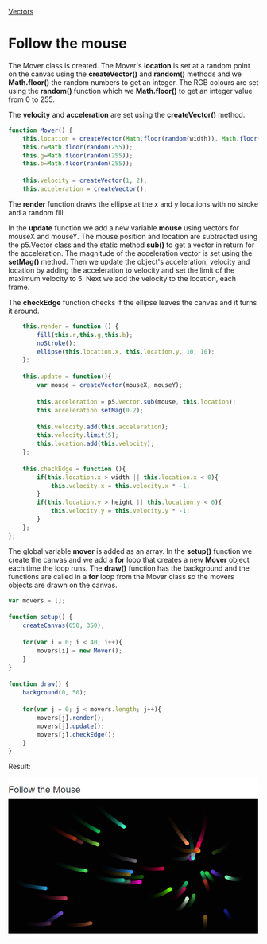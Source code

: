 [Vectors](../)

# Follow the mouse

The Mover class is created. The Mover's **location** is set at a random point on the canvas using the **createVector()** and **random()** methods and we **Math.floor()** the random numbers to get an integer. The RGB colours are set using the **random()** function which we **Math.floor()** to get an integer value from 0 to 255.

The **velocity** and **acceleration** are set using the **createVector()** method.

```js
function Mover() {
    this.location = createVector(Math.floor(random(width)), Math.floor(random(height)));
    this.r=Math.floor(random(255));
    this.g=Math.floor(random(255));
    this.b=Math.floor(random(255));

    this.velocity = createVector(1, 2);
    this.acceleration = createVector();
```
The **render** function draws the ellipse at the x and y locations with no stroke and a random fill.

In the **update** function we add a new variable **mouse** using vectors for mouseX and mouseY. The mouse position and location are subtracted using the p5.Vector class and the static method **sub()** to get a vector in return for the acceleration. The magnitude of the acceleration vector is set using the **setMag()** method. Then we update the object's acceleration, velocity and location by adding the acceleration to velocity and set the limit of the maximum velocity to 5. Next we add the velocity to the location, each frame.

The **checkEdge** function checks if the ellipse leaves the canvas and it turns it around.

```js
    this.render = function () {
        fill(this.r,this.g,this.b);
        noStroke();
        ellipse(this.location.x, this.location.y, 10, 10);
    };

    this.update = function(){
        var mouse = createVector(mouseX, mouseY);

        this.acceleration = p5.Vector.sub(mouse, this.location);
        this.acceleration.setMag(0.2);

        this.velocity.add(this.acceleration);
        this.velocity.limit(5);
        this.location.add(this.velocity);
    };

    this.checkEdge = function (){
        if(this.location.x > width || this.location.x < 0){
            this.velocity.x = this.velocity.x * -1;
        }
        if(this.location.y > height || this.location.y < 0){
            this.velocity.y = this.velocity.y * -1;
        }
    };
};
```

The global variable **mover** is added as an array. In the **setup()** function we create the canvas and we add a **for** loop that creates a new **Mover** object each time the loop runs. The **draw()** function has the background and the functions are called in a **for** loop from the Mover class so the movers objects are drawn on the canvas.

```js
var movers = [];

function setup() {
    createCanvas(650, 350);

    for(var i = 0; i < 40; i++){
		movers[i] = new Mover();
	}
}

function draw() {
	background(0, 50);

 	for(var j = 0; j < movers.length; j++){
        movers[j].render();
 		movers[j].update();
 		movers[j].checkEdge();
	}
}
```

Result:

![Vector Motion - Acceleration](img/Sketch.PNG?raw=true " Vector Motion - Acceleration")
